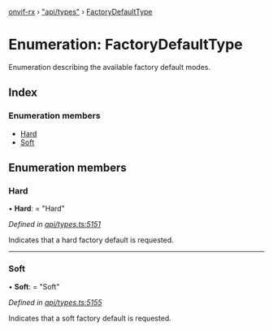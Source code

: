 [onvif-rx](../README.md) › ["api/types"](../modules/_api_types_.md) › [FactoryDefaultType](_api_types_.factorydefaulttype.md)

# Enumeration: FactoryDefaultType

Enumeration describing the available factory default modes.

## Index

### Enumeration members

* [Hard](_api_types_.factorydefaulttype.md#hard)
* [Soft](_api_types_.factorydefaulttype.md#soft)

## Enumeration members

###  Hard

• **Hard**: = "Hard"

*Defined in [api/types.ts:5151](https://github.com/patrickmichalina/onvif-rx/blob/3e9b152/src/api/types.ts#L5151)*

Indicates that a hard factory default is requested.

___

###  Soft

• **Soft**: = "Soft"

*Defined in [api/types.ts:5155](https://github.com/patrickmichalina/onvif-rx/blob/3e9b152/src/api/types.ts#L5155)*

Indicates that a soft factory default is requested.
